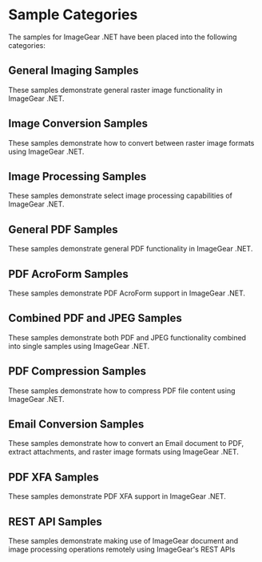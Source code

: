 # Sample Categories

The samples for ImageGear .NET have been placed into the following categories:

## General Imaging Samples

These samples demonstrate general raster image functionality in ImageGear .NET.

## Image Conversion Samples

These samples demonstrate how to convert between raster image formats using ImageGear .NET.

## Image Processing Samples

These samples demonstrate select image processing capabilities of ImageGear .NET.

## General PDF Samples

These samples demonstrate general PDF functionality in ImageGear .NET.

## PDF AcroForm Samples

These samples demonstrate PDF AcroForm support in ImageGear .NET.

## Combined PDF and JPEG Samples

These samples demonstrate both PDF and JPEG functionality combined into single samples using ImageGear .NET.

## PDF Compression Samples

These samples demonstrate how to compress PDF file content using ImageGear .NET.

## Email Conversion Samples

These samples demonstrate how to convert an Email document to PDF, extract attachments, and raster image formats using ImageGear .NET.

## PDF XFA Samples

These samples demonstrate PDF XFA support in ImageGear .NET.

## REST API Samples

These samples demonstrate making use of ImageGear document and image processing operations remotely using ImageGear's REST APIs
